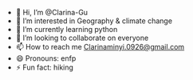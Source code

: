 - 👋 Hi, I’m @Clarina-Gu
- 👀 I’m interested in Geography & climate change
- 🌱 I’m currently learning python 
- 💞️ I’m looking to collaborate on everyone
- 📫 How to reach me Clarinaminyi.0926@gmail.com
- 😄 Pronouns: enfp
- ⚡ Fun fact: hiking

<!---
Clarina-Gu/Clarina-Gu is a ✨ special ✨ repository because its `README.md` (this file) appears on your GitHub profile.
You can click the Preview link to take a look at your changes.
--->

